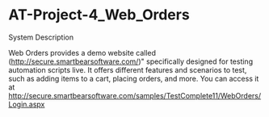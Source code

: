 # AT-Project-4_Web_Orders

System Description

Web Orders provides a demo website called (http://secure.smartbearsoftware.com/)" specifically designed for testing automation scripts live. It offers different features and scenarios to test, such as adding items to a cart, placing orders, and more. You can access it at http://secure.smartbearsoftware.com/samples/TestComplete11/WebOrders/Login.aspx

